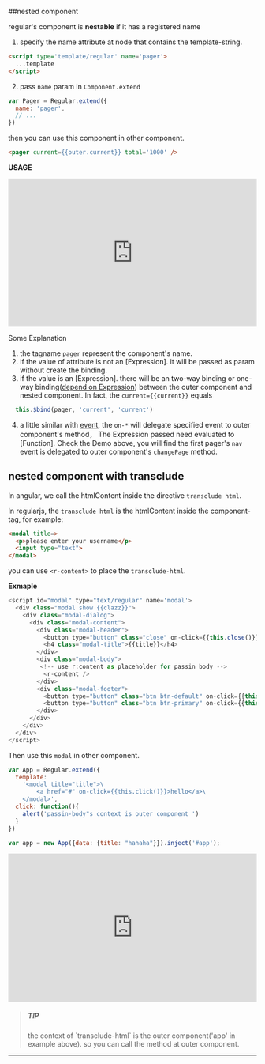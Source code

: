 ##nested component

regular's component is __nestable__ if it has a registered name


1. specify the name attribute at node that contains the template-string.

  ```html
  <script type='template/regular' name='pager'>
    ...template
  </script> 
  ```
2. pass `name` param in `Component.extend`
  ```javascript
  var Pager = Regular.extend({
    name: 'pager',
    // ...
  })
  ```

then you can use this component in other component.

```html
<pager current={{outer.current}} total='1000' />
```


__USAGE__

<iframe width="100%" height="300" src="http://jsfiddle.net/leeluolee/DCFXn/embedded/result,js,html,resources" allowfullscreen="allowfullscreen" frameborder="0"></iframe>


Some Explanation

1. the tagname `pager` represent the component's name.
2. if the value of attribute is not an [Expression]. it will be passed as param without create the binding.
3. if the value is an [Expression]. there will be an two-way binding or one-way binding([depend on Expression](binding.html#bind)) between the outer component and nested component. In fact, the `current={{current}}` equals

  ```javascript
    this.$bind(pager, 'current', 'current')
  ```
4. a little similar with [event](../core/event.md), the `on-*` will delegate specified event to outer component's method， The Expression passed need evaluated to [Function]. Check the Demo above, you will find the first pager's `nav` event is delegated to outer component's `changePage` method.



## nested component with transclude

In angular, we call the htmlContent inside the directive `transclude html`. 

In regularjs, the `transclude html` is the htmlContent inside the component-tag, for example: 

```html
<modal title=>
  <p>please enter your username</p>
  <input type="text">
</modal>
```

you can use `<r-content>` to place the `transclude-html`.


__Exmaple__


```javascript
<script id="modal" type="text/regular" name='modal'>
  <div class="modal show {{clazz}}">
    <div class="modal-dialog">
      <div class="modal-content">
        <div class="modal-header">
          <button type="button" class="close" on-click={{this.close()}} data-dismiss="modal" aria-hidden="true">×</button>
          <h4 class="modal-title">{{title}}</h4>
        </div>
        <div class="modal-body">
         <!-- use r:content as placeholder for passin body -->
          <r-content />
        </div>
        <div class="modal-footer">
          <button type="button" class="btn btn-default" on-click={{this.close()}} >Close</button>
          <button type="button" class="btn btn-primary" on-click={{this.confirm()}}>Confirm</button>
        </div>
      </div>
    </div>
  </div>
</script>
```

Then use this `modal` in other component.

```javascript
var App = Regular.extend({
  template:
    '<modal title="title">\
        <a href="#" on-click={{this.click()}}>hello</a>\
    </modal>',
  click: function(){
    alert('passin-body"s context is outer component ')
  }
})

var app = new App({data: {title: "hahaha"}}).inject('#app');
```

<iframe width="100%" height="300" src="http://jsfiddle.net/leeluolee/4wuDZ/embedded/result,js,html,resources" allowfullscreen="allowfullscreen" frameborder="0"></iframe>


> <h5>TIP</h5>
> the context of `transclude-html` is the outer component('app' in  example above). so you can call the method at outer component.


---------------------------------------




